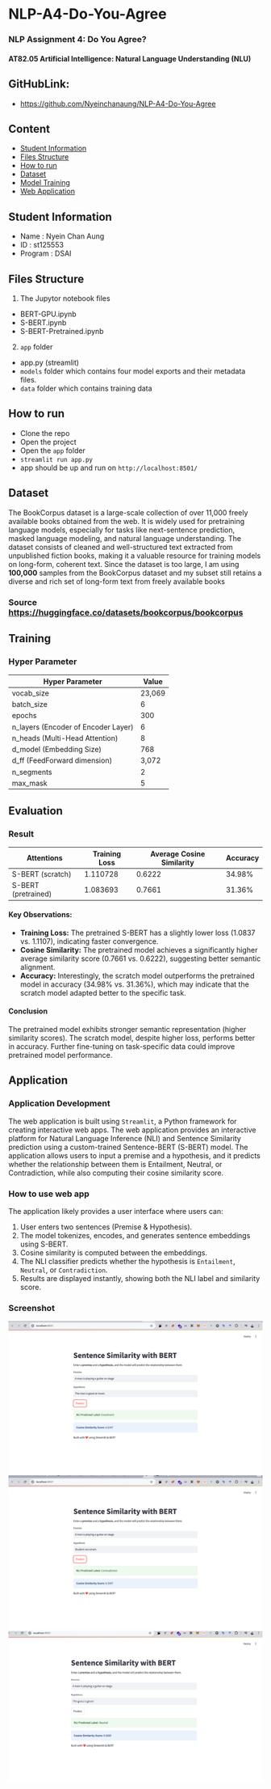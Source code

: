 # NLP-A4-Do-You-Agree
### NLP Assignment 4: Do You Agree?
#### AT82.05 Artificial Intelligence: Natural Language Understanding (NLU)

## GitHubLink:
- https://github.com/Nyeinchanaung/NLP-A4-Do-You-Agree 

## Content
- [Student Information](#student-information)
- [Files Structure](#files-structure)
- [How to run](#how-to-run)
- [Dataset](#dataset)
- [Model Training](#training)
- [Web Application](#application)

## Student Information
 - Name     : Nyein Chan Aung
 - ID       : st125553
 - Program  : DSAI

## Files Structure
1) The Jupytor notebook files
- BERT-GPU.ipynb
- S-BERT.ipynb
- S-BERT-Pretrained.ipynb

2) `app` folder  
- app.py (streamlit)
- `models` folder which contains four model exports and their metadata files.
- `data` folder which contains training data
 
## How to run
 - Clone the repo
 - Open the project
 - Open the `app` folder
 - `streamlit run app.py`
 - app should be up and run on `http://localhost:8501/`

## Dataset
The BookCorpus dataset is a large-scale collection of over 11,000 freely available books obtained from the web. It is widely used for pretraining language models, especially for tasks like next-sentence prediction, masked language modeling, and natural language understanding. The dataset consists of cleaned and well-structured text extracted from unpublished fiction books, making it a valuable resource for training models on long-form, coherent text. Since the dataset is too large, I am using **100,000** samples from the BookCorpus dataset and my subset still retains a diverse and rich set of long-form text from freely available books

### Source https://huggingface.co/datasets/bookcorpus/bookcorpus

## Training
### Hyper Parameter
| Hyper Parameter                   | Value     |
|-----------------------------------|-----------|
|vocab_size                         | 23,069    |
|batch_size                         | 6         |
|epochs                             | 300       |
|n_layers (Encoder of Encoder Layer)| 6         |
|n_heads (Multi-Head Attention)     | 8         |
|d_model (Embedding Size)           | 768       |
|d_ff (FeedForward dimension)       | 3,072     |
|n_segments                         | 2         |
|max_mask                           | 5         |


## Evaluation

### Result
| Attentions                | Training Loss |Average Cosine Similarity |Accuracy |
|---------------------------|---------------|--------------------------|---------|
| S-BERT (scratch)          | 1.110728      |     0.6222               | 34.98%  |
| S-BERT (pretrained)       | 1.083693      |     0.7661               | 31.36%  | 

#### Key Observations:
- **Training Loss:** The pretrained S-BERT has a slightly lower loss (1.0837 vs. 1.1107), indicating faster convergence.
- **Cosine Similarity:** The pretrained model achieves a significantly higher average similarity score (0.7661 vs. 0.6222), suggesting better semantic alignment.
- **Accuracy:** Interestingly, the scratch model outperforms the pretrained model in accuracy (34.98% vs. 31.36%), which may indicate that the scratch model adapted better to the specific task.

#### Conclusion
The pretrained model exhibits stronger semantic representation (higher similarity scores). The scratch model, despite higher loss, performs better in accuracy. Further fine-tuning on task-specific data could improve pretrained model performance.

## Application
### Application Development
The web application is built using `Streamlit`, a Python framework for creating interactive web apps. The web application provides an interactive platform for Natural Language Inference (NLI) and Sentence Similarity prediction using a custom-trained Sentence-BERT (S-BERT) model. The application allows users to input a premise and a hypothesis, and it predicts whether the relationship between them is Entailment, Neutral, or Contradiction, while also computing their cosine similarity score.

### How to use web app
The application likely provides a user interface where users can:
1) User enters two sentences (Premise & Hypothesis).
2) The model tokenizes, encodes, and generates sentence embeddings using S-BERT.
3) Cosine similarity is computed between the embeddings.
4) The NLI classifier predicts whether the hypothesis is `Entailment`, `Neutral`, or `Contradiction`.
5) Results are displayed instantly, showing both the NLI label and similarity score.
### Screenshot
![Webapp1](s1.png)
![Webapp2](s2.png)
![Webapp3](s3.png)
